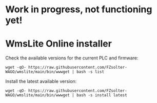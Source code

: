 # Work in progress, not functioning yet!

# WmsLite Online installer

Check the available versions for the current PLC and firmware:
```
wget -qO- https://raw.githubusercontent.com/FZsolter-WAGO/wmslite/main/bin/wwwget | bash -s list
```
Install the latest available version:
```
wget -qO- https://raw.githubusercontent.com/FZsolter-WAGO/wmslite/main/bin/wwwget | bash -s install latest
```
